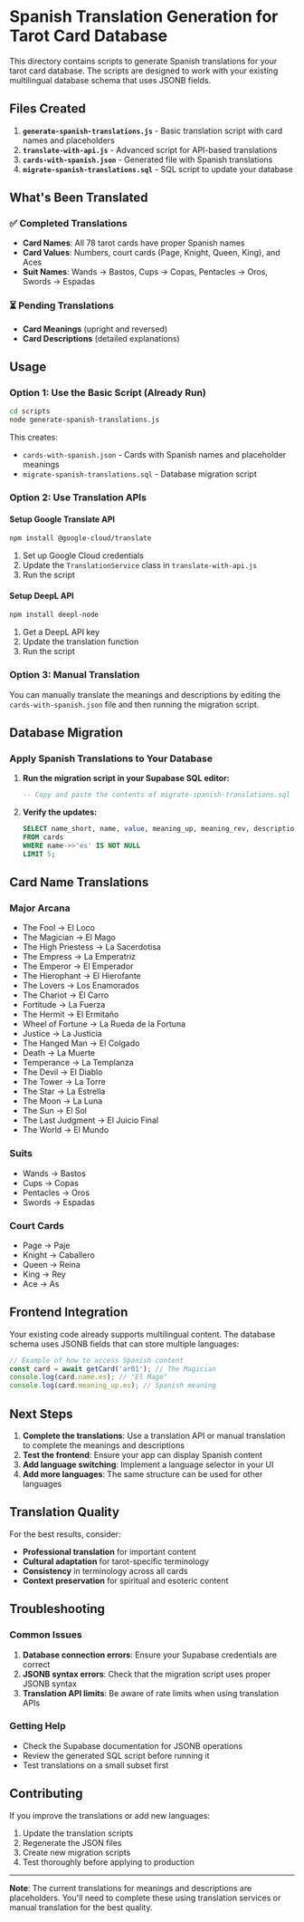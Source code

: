 # Spanish Translation Generation for Tarot Card Database

This directory contains scripts to generate Spanish translations for your tarot card database. The scripts are designed to work with your existing multilingual database schema that uses JSONB fields.

## Files Created

1. **`generate-spanish-translations.js`** - Basic translation script with card names and placeholders
2. **`translate-with-api.js`** - Advanced script for API-based translations
3. **`cards-with-spanish.json`** - Generated file with Spanish translations
4. **`migrate-spanish-translations.sql`** - SQL script to update your database

## What's Been Translated

### ✅ Completed Translations
- **Card Names**: All 78 tarot cards have proper Spanish names
- **Card Values**: Numbers, court cards (Page, Knight, Queen, King), and Aces
- **Suit Names**: Wands → Bastos, Cups → Copas, Pentacles → Oros, Swords → Espadas

### ⏳ Pending Translations
- **Card Meanings** (upright and reversed)
- **Card Descriptions** (detailed explanations)

## Usage

### Option 1: Use the Basic Script (Already Run)
```bash
cd scripts
node generate-spanish-translations.js
```

This creates:
- `cards-with-spanish.json` - Cards with Spanish names and placeholder meanings
- `migrate-spanish-translations.sql` - Database migration script

### Option 2: Use Translation APIs

#### Setup Google Translate API
```bash
npm install @google-cloud/translate
```

1. Set up Google Cloud credentials
2. Update the `TranslationService` class in `translate-with-api.js`
3. Run the script

#### Setup DeepL API
```bash
npm install deepl-node
```

1. Get a DeepL API key
2. Update the translation function
3. Run the script

### Option 3: Manual Translation
You can manually translate the meanings and descriptions by editing the `cards-with-spanish.json` file and then running the migration script.

## Database Migration

### Apply Spanish Translations to Your Database

1. **Run the migration script in your Supabase SQL editor:**
   ```sql
   -- Copy and paste the contents of migrate-spanish-translations.sql
   ```

2. **Verify the updates:**
   ```sql
   SELECT name_short, name, value, meaning_up, meaning_rev, description, suit 
   FROM cards 
   WHERE name->>'es' IS NOT NULL 
   LIMIT 5;
   ```

## Card Name Translations

### Major Arcana
- The Fool → El Loco
- The Magician → El Mago
- The High Priestess → La Sacerdotisa
- The Empress → La Emperatriz
- The Emperor → El Emperador
- The Hierophant → El Hierofante
- The Lovers → Los Enamorados
- The Chariot → El Carro
- Fortitude → La Fuerza
- The Hermit → El Ermitaño
- Wheel of Fortune → La Rueda de la Fortuna
- Justice → La Justicia
- The Hanged Man → El Colgado
- Death → La Muerte
- Temperance → La Templanza
- The Devil → El Diablo
- The Tower → La Torre
- The Star → La Estrella
- The Moon → La Luna
- The Sun → El Sol
- The Last Judgment → El Juicio Final
- The World → El Mundo

### Suits
- Wands → Bastos
- Cups → Copas
- Pentacles → Oros
- Swords → Espadas

### Court Cards
- Page → Paje
- Knight → Caballero
- Queen → Reina
- King → Rey
- Ace → As

## Frontend Integration

Your existing code already supports multilingual content. The database schema uses JSONB fields that can store multiple languages:

```typescript
// Example of how to access Spanish content
const card = await getCard('ar01'); // The Magician
console.log(card.name.es); // "El Mago"
console.log(card.meaning_up.es); // Spanish meaning
```

## Next Steps

1. **Complete the translations**: Use a translation API or manual translation to complete the meanings and descriptions
2. **Test the frontend**: Ensure your app can display Spanish content
3. **Add language switching**: Implement a language selector in your UI
4. **Add more languages**: The same structure can be used for other languages

## Translation Quality

For the best results, consider:
- **Professional translation** for important content
- **Cultural adaptation** for tarot-specific terminology
- **Consistency** in terminology across all cards
- **Context preservation** for spiritual and esoteric content

## Troubleshooting

### Common Issues

1. **Database connection errors**: Ensure your Supabase credentials are correct
2. **JSONB syntax errors**: Check that the migration script uses proper JSONB syntax
3. **Translation API limits**: Be aware of rate limits when using translation APIs

### Getting Help

- Check the Supabase documentation for JSONB operations
- Review the generated SQL script before running it
- Test translations on a small subset first

## Contributing

If you improve the translations or add new languages:
1. Update the translation scripts
2. Regenerate the JSON files
3. Create new migration scripts
4. Test thoroughly before applying to production

---

**Note**: The current translations for meanings and descriptions are placeholders. You'll need to complete these using translation services or manual translation for the best quality. 